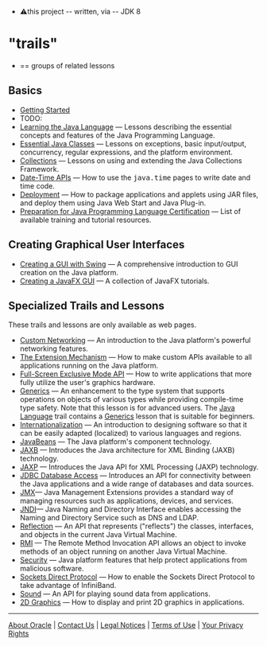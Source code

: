 * ⚠️this project -- written, via -- JDK 8

# "trails"
* == groups of related lessons 
## Basics
* [Getting Started](getStarted)
* TODO:
        <li><a href="java/index.html">Learning the Java Language</a> &mdash; Lessons describing the essential concepts and features of the Java Programming Language.</li>
        <li><a href="essential/index.html">Essential Java Classes</a> &mdash; Lessons on exceptions, basic input/output, concurrency, regular expressions, and the platform environment.</li>
        <li><a href="collections/index.html">Collections</a> &mdash; Lessons on using and extending the Java Collections Framework.</li>
        <li><a href="datetime/index.html">Date-Time APIs</a> &mdash; How to use the <tt>java.time</tt> pages to write date and time code.</li>
        <li><a href="deployment/index.html">Deployment</a> &mdash; How to package applications and applets using JAR files, and deploy them using Java Web Start and Java Plug-in.</li>
        <li><a href="extra/certification/index.html">Preparation for Java Programming Language Certification</a> &mdash; List of available training and tutorial resources.</li>
    </ul>
    <h2>
        Creating Graphical User Interfaces
    </h2>
    <ul class="BlueArrows">
        <li><a href="uiswing/index.html">Creating a GUI with Swing</a> &mdash; A comprehensive introduction to GUI creation on the Java platform.</li>
        <li><a href="https://docs.oracle.com/javafx/index.html">Creating a JavaFX GUI</a> &mdash; A collection of JavaFX tutorials.</li>
    </ul>
    <h2>
        Specialized Trails and Lessons
    </h2>
    <p>
        These trails and lessons are only available as web pages.
    </p>
    <ul class="BlueArrows">
        <li><a href="networking/index.html">Custom Networking</a> &mdash; An introduction to the Java platform's powerful networking features.</li>
        <li><a href="ext/index.html">The Extension Mechanism</a> &mdash; How to make custom APIs available to all applications running on the Java platform.</li>
        <li><a href="extra/fullscreen/index.html">Full-Screen Exclusive Mode API</a> &mdash; How to write applications that more fully utilize the user's graphics hardware.</li>
        <li><a href="extra/generics/index.html">Generics</a> &mdash; An enhancement to the type system that supports operations on objects of various types while providing compile-time type safety. Note that this lesson is for advanced users. The <a href="java/index.html">Java Language</a> trail contains a <a href="java/generics/index.html">Generics</a> lesson that is suitable for beginners.</li>
        <li><a href="i18n/index.html">Internationalization</a> &mdash; An introduction to designing software so that it can be easily adapted (localized) to various languages and regions.</li>
        <li><a href="javabeans/index.html">JavaBeans</a> &mdash; The Java platform's component technology.</li>
        <li><a href="jaxb/index.html">JAXB</a> &mdash; Introduces the Java architecture for XML Binding (JAXB) technology.</li>
        <li><a href="jaxp/index.html">JAXP</a> &mdash; Introduces the Java API for XML Processing (JAXP) technology.</li>
        <li><a href="jdbc/index.html">JDBC Database Access</a> &mdash; Introduces an API for connectivity between the Java applications and a wide range of databases and data sources.</li>
        <li><a href="jmx/index.html">JMX</a>&mdash; Java Management Extensions provides a standard way of managing resources such as applications, devices, and services.</li>
        <li><a href="jndi/index.html">JNDI</a>&mdash; Java Naming and Directory Interface enables accessing the Naming and Directory Service such as DNS and LDAP.</li>
        <li><a href="reflect/index.html">Reflection</a> &mdash; An API that represents ("reflects") the classes, interfaces, and objects in the current Java Virtual Machine.</li>
        <li><a href="rmi/index.html">RMI</a> &mdash; The Remote Method Invocation API allows an object to invoke methods of an object running on another Java Virtual Machine.</li>
        <li><a href="security/index.html">Security</a> &mdash; Java platform features that help protect applications from malicious software.</li>		
        <li><a href="sdp/index.html">Sockets Direct Protocol</a> &mdash; How to enable the Sockets Direct Protocol to take advantage of InfiniBand.</li><li><a href="sound/index.html">Sound</a> &mdash; An API for playing sound data from applications.</li>
        <li><a href="2d/index.html">2D Graphics</a> &mdash; How to display and print 2D graphics in applications.</li>
    </ul>
</div>
<hr />
<div id="Footer">

<p class="footertext">
<a href="https://www.oracle.com/corporate/">About Oracle</a> | 
<a href="https://www.oracle.com/corporate/contact/">Contact Us</a> |
<a href="https://www.oracle.com/legal/">Legal Notices</a> | 
<a href="https://www.oracle.com/legal/terms.html">Terms of Use</a> |
<a href="https://www.oracle.com/legal/privacy/">Your Privacy Rights</a></p>
